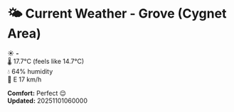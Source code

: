 # 🌤️ Current Weather - Grove (Cygnet Area)

☀️ **-**  
🌡️ 17.7°C (feels like 14.7°C)  
💧 64% humidity  
💨 E 17 km/h  

**Comfort:** Perfect 😌  
**Updated:** 20251101060000
